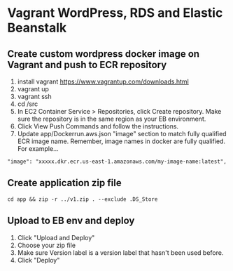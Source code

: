 # Vagrant WordPress, RDS and Elastic Beanstalk

## Create custom wordpress docker image on Vagrant and push to ECR repository
1. install vagrant https://www.vagrantup.com/downloads.html
2. vagrant up
3. vagrant ssh
4. cd /src
5. In EC2 Container Service > Repositories, click Create repository.  Make sure the repository is in the same region as your EB environment.
4. Click View Push Commands and follow the instructions.
5. Update app/Dockerrun.aws.json "image" section to match fully qualified ECR image name.  Remember, image names in docker are fully qualified.  For example...

  `"image": "xxxxx.dkr.ecr.us-east-1.amazonaws.com/my-image-name:latest",`

## Create application zip file
  `cd app && zip -r ../v1.zip . --exclude .DS_Store`

## Upload to EB env and deploy
1. Click "Upload and Deploy"
2. Choose your zip file
3. Make sure Version label is a version label that hasn't been used before.
4. Click "Deploy"
